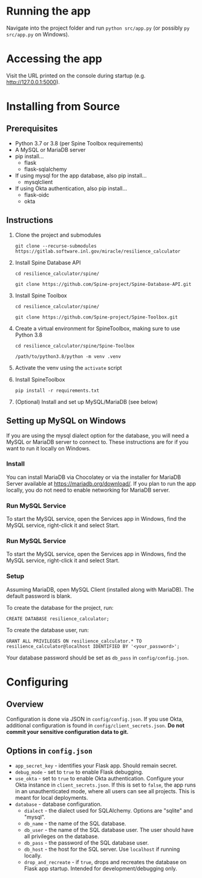 # Running the app
Navigate into the project folder and run `python src/app.py` (or possibly `py src/app.py` on Windows).

# Accessing the app
Visit the URL printed on the console during startup (e.g. http://127.0.0.1:5000).

# Installing from Source
## Prerequisites
* Python 3.7 or 3.8 (per Spine Toolbox requirements)
* A MySQL or MariaDB server
* pip install...
    * flask
    * flask-sqlalchemy
* If using mysql for the app database, also pip install...
    * mysqlclient
* If using Okta authentication, also pip install...
    * flask-oidc 
    * okta

## Instructions
1. Clone the project and submodules

    `git clone --recurse-submodules https://gitlab.software.inl.gov/miracle/resilience_calculator`

1. Install Spine Database API

    `cd resilience_calculator/spine/`

    `git clone https://github.com/Spine-project/Spine-Database-API.git`

1. Install Spine Toolbox

    `cd resilience_calculator/spine/`

    `git clone https://github.com/Spine-project/Spine-Toolbox.git`

1. Create a virtual environment for SpineToolbox, making sure to use Python 3.8

    `cd resilience_calculator/spine/Spine-Toolbox`

    `/path/to/python3.8/python -m venv .venv`

1. Activate the venv using the `activate` script

1. Install SpineToolbox

    `pip install -r requirements.txt`

1. (Optional) Install and set up MySQL/MariaDB (see below)

## Setting up MySQL on Windows
If you are using the mysql dialect option for the database, you will need a MySQL or MariaDB server to connect to. These instructions are for if you want to run it locally on Windows.

### Install
You can install MariaDB via Chocolatey or via the installer for MariaDB Server available at https://mariadb.org/download/. If you plan to run the app locally, you do not need to enable networking for MariaDB server.

### Run MySQL Service
To start the MySQL service, open the Services app in Windows, find the MySQL service, right-click it and select Start.

### Run MySQL Service
To start the MySQL service, open the Services app in Windows, find the MySQL service, right-click it and select Start.

### Setup
Assuming MariaDB, open MySQL Client (installed along with MariaDB). The default password is blank.

To create the database for the project, run:

`CREATE DATABASE resilience_calculator;`

To create the database user, run:

`GRANT ALL PRIVILEGES ON resilience_calculator.* TO resilience_calculator@localhost IDENTIFIED BY '<your_password>';`

Your database password should be set as `db_pass` in `config/config.json`.

# Configuring
## Overview
Configuration is done via JSON in `config/config.json`. If you use Okta, additional configuration is found in `config/client_secrets.json`. **Do not commit your sensitive configuration data to git.**

## Options in `config.json`
* `app_secret_key` - identifies your Flask app. Should remain secret.
* `debug_mode` - set to `true` to enable Flask debugging.
* `use_okta` - set to `true` to enable Okta authentication. Configure your Okta instance in `client_secrets.json`. If this is set to `false`, the app runs in an unauthenticated mode, where all users can see all projects. This is meant for local deployments.
* `database` - database configuration.
    * `dialect` - the dialect used for SQLAlchemy. Options are "sqlite" and "mysql".
    * `db_name` - the name of the SQL database.
    * `db_user` - the name of the SQL database user. The user should have all privileges on the database.
    * `db_pass` - the password of the SQL database user.
    * `db_host` - the host for the SQL server. Use `localhost` if running locally.
    * `drop_and_recreate` - if `true`, drops and recreates the database on Flask app startup. Intended for development/debugging only.